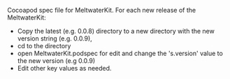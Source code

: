 Cocoapod spec file for MeltwaterKit.
For each new release of the MeltwaterKit:
- Copy the latest (e.g. 0.0.8) directory to a new directory with the new version string (e.g. 0.0.9), 
- cd to the directory
- open MeltwaterKit.podspec for edit and change the 's.version' value to the new version (e.g 0.0.9)
- Edit other key values as needed.
